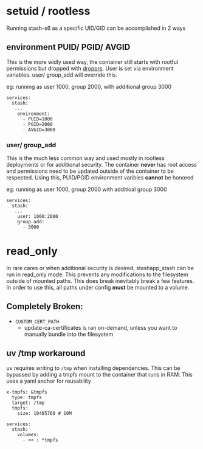 # setuid / rootless

Running stash-s6 as a specific UID/GID can be accomplished in 2 ways
## environment PUID/ PGID/ AVGID
This is the more widly used way, the container still starts with rootful permissions but dropped with [dropprs](https://github.com/feederbox826/dropprs). User is set via environment variables. user/ group_add will override this.

eg: running as user 1000, group 2000, with additional group 3000
```
services:
  stash:
   ...
    environment:
      - PUID=1000
      - PGID=2000
      - AVGID=3000
```

### user/ group_add
This is the much less common way and used mostly in rootless deployments or for additional security. The container **never** has root access and permissions need to be updated outside of the container to be respected. Using this, PUID/PGID environment varibles **cannot** be honored

eg: running as user 1000, group 2000 with additioal group 3000
```
services:
  stash:
   ...
    user: 1000:2000
    group_add:
      - 3000
```

# read_only
In rare cares or when additional security is desired, stashapp_stash can be run in read_only mode. This prevents any modifications to the filesystem outside of mounted paths. This does break inevitably break a few features. In order to use this, all paths under config **must** be mounted to a volume.

## Completely Broken:
- `CUSTOM_CERT_PATH`
  - update-ca-certificates is ran on-demand, unless you want to manually bundle into the filesystem

## uv /tmp workaround
uv requires writing to `/tmp` when installing dependencies. This can be bypassed by adding a tmpfs mount to the container that runs in RAM. This uses a yaml anchor for reusability

```
x-tmpfs: &tmpfs
  type: tmpfs
  target: /tmp
  tmpfs:
    size: 10485760 # 10M

services:
  stash:
    volumes:
      - << : *tmpfs
```